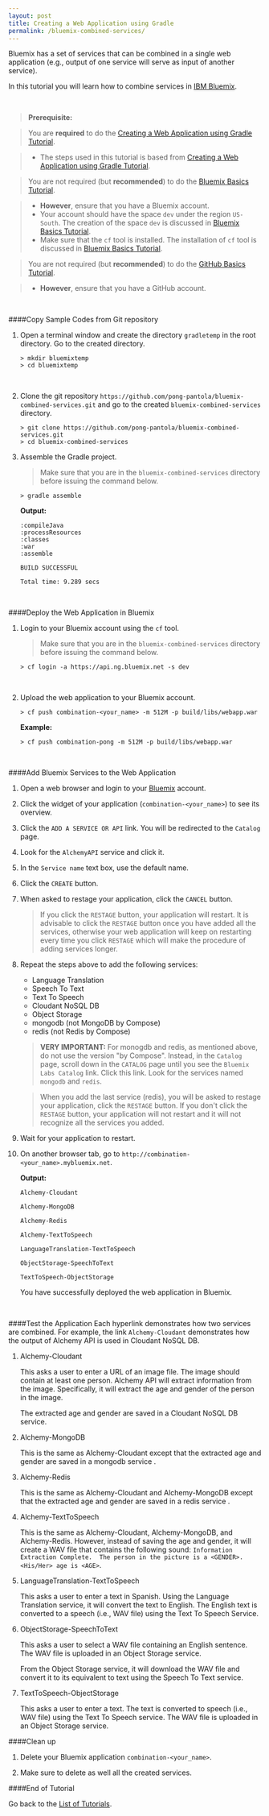```yaml
---
layout: post
title: Creating a Web Application using Gradle
permalink: /bluemix-combined-services/
---
```



Bluemix has a set of services that can be combined in a single web application (e.g., output of one service will serve as input of another service).

In this tutorial you will learn how to combine services in [IBM Bluemix](https://ibm.biz/bluemixph).

<br>

>**Prerequisite:**

>You are **required** to do the [Creating a Web Application using Gradle Tutorial](/gradle-web-application).

>- The steps used in this tutorial is based from [Creating a Web Application using Gradle Tutorial](/gradle-web-application). 

>You are not required (but **recommended**) to do  the [Bluemix Basics Tutorial](/bluemix-basics).

>- **However**, ensure that you have a Bluemix account.  
>- Your account should have the space `dev` under the region `US-South`.  The creation of the space `dev` is discussed in [Bluemix Basics Tutorial](/bluemix-basics).
>- Make sure that the `cf` tool is installed.  The installation of `cf` tool is discussed in [Bluemix Basics Tutorial](/bluemix-basics).

>You are not required (but **recommended**) to do  the [GitHub Basics Tutorial](/github-basics).

>- **However**, ensure that you have a GitHub account.



<br>


####Copy Sample Codes from Git repository


1. Open a terminal window and create the directory `gradletemp` in the root directory.  Go to the created directory.

	```text		
	> mkdir bluemixtemp
	> cd bluemixtemp
	```

	<br>
	
1. Clone the git repository `https://github.com/pong-pantola/bluemix-combined-services.git` and go to the created `bluemix-combined-services` directory.

	```text
	> git clone https://github.com/pong-pantola/bluemix-combined-services.git
	> cd bluemix-combined-services
	```
 

1. Assemble the Gradle project.

	> Make sure that you are in the `bluemix-combined-services` directory before issuing the command below.

	```text
	> gradle assemble
	```

	**Output:**
		
	```text
	:compileJava
	:processResources
	:classes
	:war
	:assemble
	
	BUILD SUCCESSFUL
	
	Total time: 9.289 secs
	```
	


	<br>


####Deploy the Web Application in Bluemix

1. Login to your Bluemix account using the `cf` tool.

	> Make sure that you are in the `bluemix-combined-services` directory before issuing the command below.

	```text
	> cf login -a https://api.ng.bluemix.net -s dev
	```

	<br>
	
1. Upload the web application to your Bluemix account.

	```text
	> cf push combination-<your_name> -m 512M -p build/libs/webapp.war
	```

	**Example:**
		
	```text
	> cf push combination-pong -m 512M -p build/libs/webapp.war
	```

	<br>

####Add Bluemix Services to the Web Application

1. Open a web browser and login to your [Bluemix](https://ibm.biz/bluemixph) account.

1. Click the widget of your application (`combination-<your_name>`) to see its overview.

1. Click the `ADD A SERVICE OR API` link.  You will be redirected to the `Catalog` page. 

1. Look for the `AlchemyAPI` service and click it.

1. In the `Service name` text box, use the default name.

1. Click the `CREATE` button.

1. When asked to restage your application, click the `CANCEL` button.

	> If you click the `RESTAGE` button, your application will restart.  It is advisable to click the `RESTAGE` button once you have added all the services, otherwise your web application will keep on restarting every time you click `RESTAGE` which will make the procedure of adding services longer.

1. Repeat the steps above to add the following services:
	- Language Translation
	- Speech To Text
	- Text To Speech
	- Cloudant NoSQL DB
	- Object Storage
	- mongodb (not MongoDB by Compose)
	- redis (not Redis by Compose)

	> **VERY IMPORTANT:**
	>For monogdb and redis, as mentioned above, do not use the version "by Compose".  Instead, in the `Catalog` page, scroll down in the `CATALOG` page until you see the `Bluemix Labs Catalog` link.  Click this link.	 Look for the services named `mongodb` and `redis`.

	> When you add the last service (redis), you will be asked to restage your application, click the `RESTAGE` button.  If you don't click the `RESTAGE` button, your application will not restart and it will not recognize all the services you added.

1. Wait for your application to restart.
	
1. On another browser tab, go to `http://combination-<your_name>.mybluemix.net`.

	**Output:**
		
	```text
	Alchemy-Cloudant
	
	Alchemy-MongoDB
	
	Alchemy-Redis
	
	Alchemy-TextToSpeech
	
	LanguageTranslation-TextToSpeech
	
	ObjectStorage-SpeechToText
	
	TextToSpeech-ObjectStorage 
	```

	You have successfully deployed the web application in Bluemix.

	<br>

####Test the Application
Each hyperlink demonstrates how two services are combined.  For example, the link `Alchemy-Cloudant` demonstrates how the output of Alchemy API is used in Cloudant NoSQL DB.

1. Alchemy-Cloudant

	This asks a user to enter a URL of an image file.  The image should contain at least one person.  Alchemy API will extract information from the image.  Specifically, it will extract the age and gender of the person in the image.

	The extracted age and gender are saved in a Cloudant NoSQL DB service.
	
1. Alchemy-MongoDB

	This is the same as Alchemy-Cloudant except that the extracted age and gender are saved in a mongodb service .
	
1. Alchemy-Redis

	This is the same as Alchemy-Cloudant and Alchemy-MongoDB except that the extracted age and gender are saved in a redis service .
	
1. Alchemy-TextToSpeech
	
	This is the same as Alchemy-Cloudant, Alchemy-MongoDB, and Alchemy-Redis.  However, instead of saving the age and gender, it will create a WAV file that contains the following sound: `Information Extraction Complete.  The person in the picture is a <GENDER>.  <His/Her> age is <AGE>`.
	
1. LanguageTranslation-TextToSpeech

	This asks a user to enter a text in Spanish.  Using the Language Translation service, it will convert the text to English.  The English text is converted to a speech (i.e., WAV file) using the Text To Speech Service.
	
1. ObjectStorage-SpeechToText

	This asks a user to select a WAV file containing an English sentence.  The WAV file is uploaded in an Object Storage service.

	From the Object Storage service, it will download the WAV file and convert it to its equivalent to text using the Speech To Text service.
	
1. TextToSpeech-ObjectStorage 

	This asks a user to enter a text.  The text is converted to speech (i.e., WAV file) using the Text To Speech service.  The WAV file is uploaded in an Object Storage service.  

####Clean up

1. Delete your Bluemix application `combination-<your_name>`.

1. Make sure to delete as well all the created services.
	<br>

####End of Tutorial

Go back to the [List of Tutorials](/tutorial-list).

